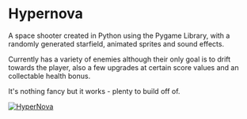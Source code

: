# Hypernova
A space shooter created in Python using the Pygame Library, with a randomly generated starfield, animated sprites and sound effects.

Currently has a variety of enemies although their only goal is to drift towards the player, also a few upgrades at certain
score values and an collectable health bonus.

It's nothing fancy but it works - plenty to build off of.

[![HyperNova](https://img.youtube.com/vi/MnosfUzrZFQ/0.jpg)](https://www.youtube.com/watch?v=MnosfUzrZFQ)

